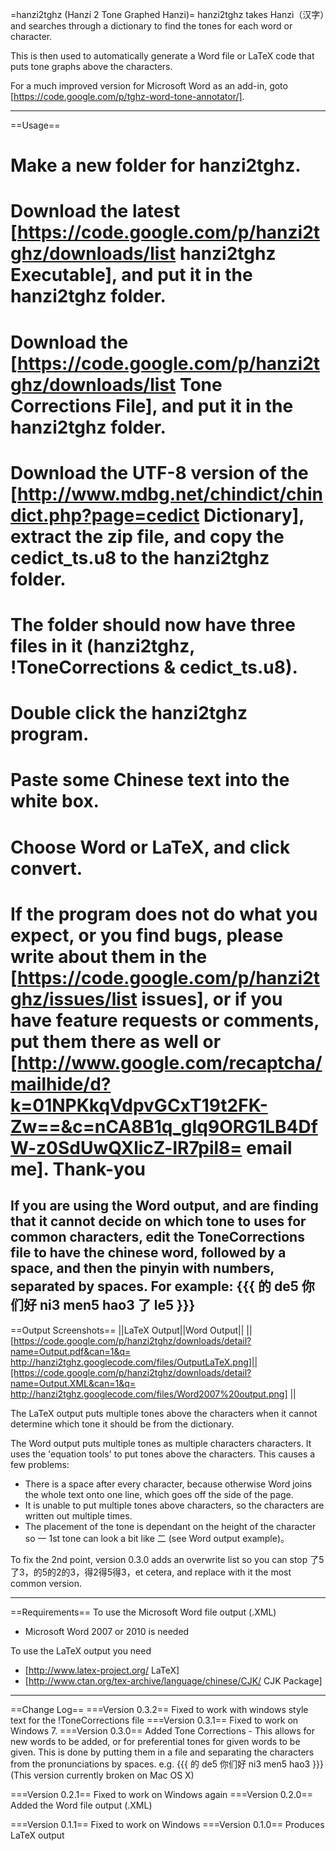 =hanzi2tghz (Hanzi 2 Tone Graphed Hanzi)=
hanzi2tghz takes Hanzi（汉字）and searches through a dictionary to find the tones for each word or character. 

This is then used to automatically generate a Word file or LaTeX code that puts tone graphs above the characters.

For a much improved version for Microsoft Word as an add-in, goto [https://code.google.com/p/tghz-word-tone-annotator/].

----

==Usage==
  # Make a new folder for hanzi2tghz.
  # Download the latest [https://code.google.com/p/hanzi2tghz/downloads/list hanzi2tghz Executable], and put it in the hanzi2tghz folder.
  # Download the [https://code.google.com/p/hanzi2tghz/downloads/list Tone Corrections File], and put it in the hanzi2tghz folder.
  # Download the UTF-8 version of the [http://www.mdbg.net/chindict/chindict.php?page=cedict Dictionary], extract the zip file, and copy the cedict_ts.u8 to the hanzi2tghz folder.
  # The folder should now have three files in it (hanzi2tghz, !ToneCorrections & cedict_ts.u8).
  # Double click the hanzi2tghz program.
  # Paste some Chinese text into the white box. 
  # Choose Word or LaTeX, and click convert.
  # If the program does not do what you expect, or you find bugs, please write about them in the [https://code.google.com/p/hanzi2tghz/issues/list issues], or if you have feature requests or comments, put them there as well or [http://www.google.com/recaptcha/mailhide/d?k=01NPKkqVdpvGCxT19t2FK-Zw==&c=nCA8B1q_gIq9ORG1LB4DfW-z0SdUwQXlicZ-lR7pil8= email me]. Thank-you 
If you are using the Word output, and are finding that it cannot decide on which tone to uses for common characters, edit the ToneCorrections file to have the chinese word, followed by a space, and then the pinyin with numbers, separated by spaces. For example: 
{{{
的 de5
你们好 ni3 men5 hao3
了 le5
}}}
----


==Output Screenshots==
||LaTeX Output||Word Output||
||[https://code.google.com/p/hanzi2tghz/downloads/detail?name=Output.pdf&can=1&q= http://hanzi2tghz.googlecode.com/files/OutputLaTeX.png]||[https://code.google.com/p/hanzi2tghz/downloads/detail?name=Output.XML&can=1&q=  http://hanzi2tghz.googlecode.com/files/Word2007%20output.png] ||

The LaTeX output puts multiple tones above the characters when it cannot determine which tone it should be from the dictionary.

The Word output puts multiple tones as multiple characters characters. It uses the 'equation tools' to put tones above the characters. This causes a few problems:
  * There is a space after every character, because otherwise Word joins the whole text onto one line, which goes off the side of the page. 
  * It is unable to put multiple tones above characters, so the characters are written out multiple times.
  * The placement of the tone is dependant on the height of the character so 一 1st tone can look a bit like 二 (see Word output example)。

To fix the 2nd point, version 0.3.0 adds an overwrite list so you can stop 了5了3，的5的2的3，得2得5得3，et cetera, and replace with it the most common version.


----


==Requirements==
To use the Microsoft Word file output (.XML)
  * Microsoft Word 2007 or 2010 is needed

To use the LaTeX output you need 
  * [http://www.latex-project.org/ LaTeX]
  * [http://www.ctan.org/tex-archive/language/chinese/CJK/ CJK Package]


----


==Change Log==
===Version 0.3.2==
Fixed to work with windows style text for the !ToneCorrections file
===Version 0.3.1==
Fixed to work on Windows 7.
===Version 0.3.0==
Added Tone Corrections - This allows for new words to be added, or for preferential tones for given words to be given. This is done by putting them in a file and separating the characters from the pronunciations by spaces. e.g. 
{{{
的 de5
你们好 ni3 men5 hao3
}}}
(This version currently broken on Mac OS X)



===Version 0.2.1==
Fixed to work on Windows again
===Version 0.2.0==
Added the Word file output (.XML)



===Version 0.1.1==
Fixed to work on Windows
===Version 0.1.0==
Produces LaTeX output
